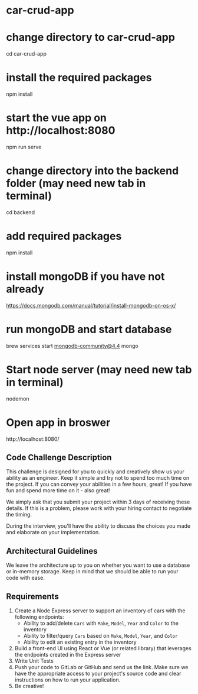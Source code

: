 # car-crud-app

# change directory to car-crud-app
cd car-crud-app

# install the required packages
npm install

# start the vue app on http://localhost:8080
npm run serve

# change directory into the backend folder (may need new tab in terminal)
cd backend

# add required packages
npm install

# install mongoDB if you have not already
https://docs.mongodb.com/manual/tutorial/install-mongodb-on-os-x/

# run mongoDB and start database
brew services start mongodb-community@4.4
mongo

# Start node server (may need new tab in terminal)
nodemon

# Open app in broswer
http://localhost:8080/

<!-- TODO: add filters/queries -->
<!-- TODO: unit tests -->

## Code Challenge Description

This challenge is designed for you to quickly and creatively show us your ability as an engineer. Keep it simple and try not to spend too much time on the project. If you can convey your abilities in a few hours, great! If you have fun and spend more time on it - also great!

We simply ask that you submit your project within 3 days of receiving these details. If this is a problem, please work with your hiring contact to negotiate the timing.

During the interview, you'll have the ability to discuss the choices you made and elaborate on your implementation.

## Architectural Guidelines
We leave the architecture up to you on whether you want to use a database or in-memory storage. Keep in mind that we should be able to run your code with ease.

## Requirements
1. Create a Node Express server to support an inventory of cars with the following endpoints:
    - Ability to add/delete `Cars` with `Make`, `Model`, `Year` and `Color` to the inventory
    - Ability to filter/query `Cars` based on `Make`, `Model`, `Year`, and `Color`
    - Ability to edit an existing entry in the inventory
2. Build a front-end UI using React or Vue (or related library) that leverages the endpoints created in the Express server
3. Write Unit Tests
4. Push your code to GitLab or GitHub and send us the link. Make sure we have the appropriate access to your project's source code and clear instructions on how to run your application.
5. Be creative!